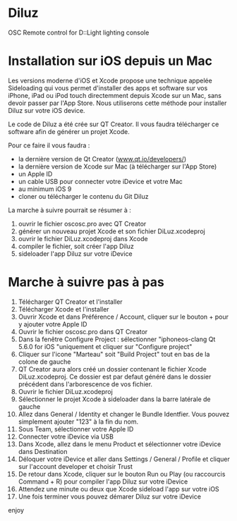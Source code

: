 # Diluz
OSC Remote control for D::Light lighting console

# Installation sur iOS depuis un Mac

Les versions moderne d'iOS et Xcode propose une technique appelée Sideloading qui vous permet d'installer des apps et software sur vos iPhone, iPad ou iPod touch directemment depuis Xcode sur un Mac, sans devoir passer par l'App Store. Nous utiliserons cette méthode pour installer Diluz sur votre iOS device.

Le code de Diluz a été crée sur QT Creator. Il vous faudra télécharger ce software afin de générer un projet Xcode.


Pour ce faire il vous faudra :

- la dernière version de Qt Creator (www.qt.io/developers/)
- la dernière version de Xcode sur Mac (à télécharger sur l'App Store)
- un Apple ID 
- un cable USB pour connecter votre iDevice et votre Mac
- au minimum iOS 9
- cloner ou télécharger le contenu du Git Diluz



La marche à suivre pourrait se résumer à :

1. ouvrir le fichier oscosc.pro avec QT Creator
2. générer un nouveau projet Xcode et son fichier DiLuz.xcodeproj
3. ouvrir le fichier DiLuz.xcodeproj dans Xcode
4. compiler le fichier, soit créer l'app Diluz
5. sideloader l'app Diluz sur votre iDevice

# Marche à suivre pas à pas


1. Télécharger QT Creator et l'installer
2. Télécharger Xcode et l'installer
3. Ouvrir Xcode et dans Préférence / Account, cliquer sur le bouton + pour y ajouter votre Apple ID
4. Ouvrir le fichier oscosc.pro dans QT Creator
5. Dans la fenêtre Configure Project : sélectionner "iphoneos-clang Qt 5.6.0 for iOS "uniquement et cliquer sur "Configure project"
6. Cliquer sur l'icone "Marteau" soit "Build Project" tout en bas de la colone de gauche
7. QT Creator aura alors créé un dossier contenant le fichier Xcode DiLuz.xcodeproj. Ce dossier est par defaut généré dans le dossier précédent dans l'arborescence de vos fichier.
8. Ouvrir le fichier DiLuz.xcodeproj
9. Sélectionner le projet Xcode à sideloader dans la barre latérale de gauche
10. Allez dans General / Identity et changer le Bundle Identfier. Vous pouvez simplement ajouter "123" à la fin du nom.
11. Sous Team, sélectionner votre Apple ID
12. Connecter votre iDevice via USB
13. Dans Xcode, allez dans le menu Product et sélectionner votre iDevice dans Destination
14. Déloquer votre iDevice et aller dans Settings / General / Profile et cliquer sur l'account developer et choisir Trust
15. De retour dans Xcode, cliquer sur le bouton Run ou Play (ou raccourcis Command + R) pour compiler l'app Diluz sur votre iDevice
16. Attendez une minute ou deux que Xcode sideload l'app sur votre iOS
17. Une fois terminer vous pouvez démarer Diluz sur votre iDevice

enjoy



















